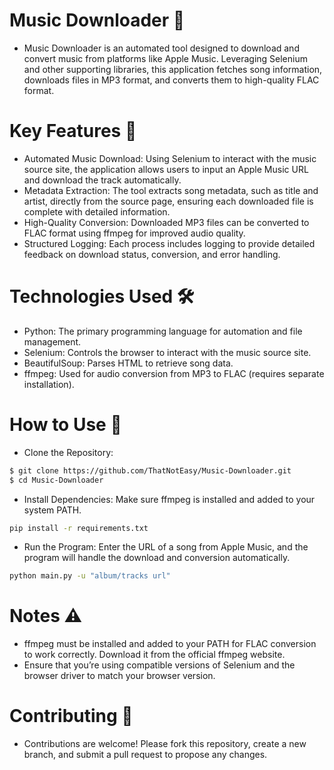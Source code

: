 # Music Downloader 🎵
- Music Downloader is an automated tool designed to download and convert music from platforms like Apple Music. Leveraging Selenium and other supporting libraries, this application fetches song information, downloads files in MP3 format, and converts them to high-quality FLAC format.

# Key Features 🚀
- Automated Music Download: Using Selenium to interact with the music source site, the application allows users to input an Apple Music URL and download the track automatically.
- Metadata Extraction: The tool extracts song metadata, such as title and artist, directly from the source page, ensuring each downloaded file is complete with detailed information.
- High-Quality Conversion: Downloaded MP3 files can be converted to FLAC format using ffmpeg for improved audio quality.
- Structured Logging: Each process includes logging to provide detailed feedback on download status, conversion, and error handling.

# Technologies Used 🛠️
- Python: The primary programming language for automation and file management.
- Selenium: Controls the browser to interact with the music source site.
- BeautifulSoup: Parses HTML to retrieve song data.
- ffmpeg: Used for audio conversion from MP3 to FLAC (requires separate installation).

# How to Use 📖
- Clone the Repository:

```bash
$ git clone https://github.com/ThatNotEasy/Music-Downloader.git
$ cd Music-Downloader
```

- Install Dependencies: Make sure ffmpeg is installed and added to your system PATH.

```bash
pip install -r requirements.txt
```

- Run the Program: Enter the URL of a song from Apple Music, and the program will handle the download and conversion automatically.

```bash
python main.py -u "album/tracks url"
```

# Notes ⚠️
- ffmpeg must be installed and added to your PATH for FLAC conversion to work correctly. Download it from the official ffmpeg website.
- Ensure that you’re using compatible versions of Selenium and the browser driver to match your browser version.

# Contributing 🤝
- Contributions are welcome! Please fork this repository, create a new branch, and submit a pull request to propose any changes.
